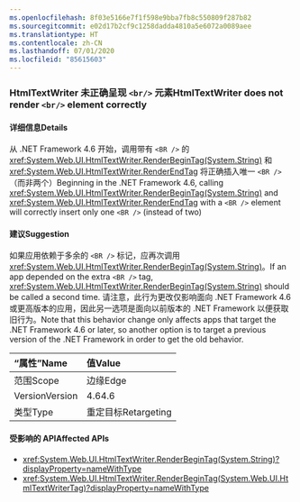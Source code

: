 ```yaml
---
ms.openlocfilehash: 8f03e5166e7f1f598e9bba7fb8c550809f287b82
ms.sourcegitcommit: e02d17b2cf9c1258dadda4810a5e6072a0089aee
ms.translationtype: HT
ms.contentlocale: zh-CN
ms.lasthandoff: 07/01/2020
ms.locfileid: "85615603"
---
```

### <a name="htmltextwriter-does-not-render-br-element-correctly"></a><span data-ttu-id="9dfdb-101">HtmlTextWriter 未正确呈现 `<br/>` 元素</span><span class="sxs-lookup"><span data-stu-id="9dfdb-101">HtmlTextWriter does not render `<br/>` element correctly</span></span>

#### <a name="details"></a><span data-ttu-id="9dfdb-102">详细信息</span><span class="sxs-lookup"><span data-stu-id="9dfdb-102">Details</span></span>

<span data-ttu-id="9dfdb-103">从 .NET Framework 4.6 开始，调用带有 `<BR />` 的 <xref:System.Web.UI.HtmlTextWriter.RenderBeginTag(System.String)> 和 <xref:System.Web.UI.HtmlTextWriter.RenderEndTag> 将正确插入唯一 `<BR />`（而非两个）</span><span class="sxs-lookup"><span data-stu-id="9dfdb-103">Beginning in the .NET Framework 4.6, calling <xref:System.Web.UI.HtmlTextWriter.RenderBeginTag(System.String)> and <xref:System.Web.UI.HtmlTextWriter.RenderEndTag> with a `<BR />` element will correctly insert only one `<BR />` (instead of two)</span></span>

#### <a name="suggestion"></a><span data-ttu-id="9dfdb-104">建议</span><span class="sxs-lookup"><span data-stu-id="9dfdb-104">Suggestion</span></span>

<span data-ttu-id="9dfdb-105">如果应用依赖于多余的 `<BR />` 标记，应再次调用 <xref:System.Web.UI.HtmlTextWriter.RenderBeginTag(System.String)>。</span><span class="sxs-lookup"><span data-stu-id="9dfdb-105">If an app depended on the extra `<BR />` tag, <xref:System.Web.UI.HtmlTextWriter.RenderBeginTag(System.String)> should be called a second time.</span></span> <span data-ttu-id="9dfdb-106">请注意，此行为更改仅影响面向 .NET Framework 4.6 或更高版本的应用，因此另一选项是面向以前版本的 .NET Framework 以便获取旧行为。</span><span class="sxs-lookup"><span data-stu-id="9dfdb-106">Note that this behavior change only affects apps that target the .NET Framework 4.6 or later, so another option is to target a previous version of the .NET Framework in order to get the old behavior.</span></span>

| <span data-ttu-id="9dfdb-107">“属性”</span><span class="sxs-lookup"><span data-stu-id="9dfdb-107">Name</span></span>    | <span data-ttu-id="9dfdb-108">值</span><span class="sxs-lookup"><span data-stu-id="9dfdb-108">Value</span></span>       |
|:--------|:------------|
| <span data-ttu-id="9dfdb-109">范围</span><span class="sxs-lookup"><span data-stu-id="9dfdb-109">Scope</span></span>   | <span data-ttu-id="9dfdb-110">边缘</span><span class="sxs-lookup"><span data-stu-id="9dfdb-110">Edge</span></span>        |
| <span data-ttu-id="9dfdb-111">Version</span><span class="sxs-lookup"><span data-stu-id="9dfdb-111">Version</span></span> | <span data-ttu-id="9dfdb-112">4.6</span><span class="sxs-lookup"><span data-stu-id="9dfdb-112">4.6</span></span>         |
| <span data-ttu-id="9dfdb-113">类型</span><span class="sxs-lookup"><span data-stu-id="9dfdb-113">Type</span></span>    | <span data-ttu-id="9dfdb-114">重定目标</span><span class="sxs-lookup"><span data-stu-id="9dfdb-114">Retargeting</span></span> |

#### <a name="affected-apis"></a><span data-ttu-id="9dfdb-115">受影响的 API</span><span class="sxs-lookup"><span data-stu-id="9dfdb-115">Affected APIs</span></span>

- <xref:System.Web.UI.HtmlTextWriter.RenderBeginTag(System.String)?displayProperty=nameWithType>
- <xref:System.Web.UI.HtmlTextWriter.RenderBeginTag(System.Web.UI.HtmlTextWriterTag)?displayProperty=nameWithType>

